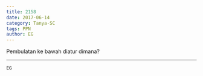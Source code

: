 ```yaml
---
title: 2158
date: 2017-06-14
category: Tanya-SC
tags: PPN
author: EG
---
```


Pembulatan ke bawah diatur dimana?

---



`EG`

